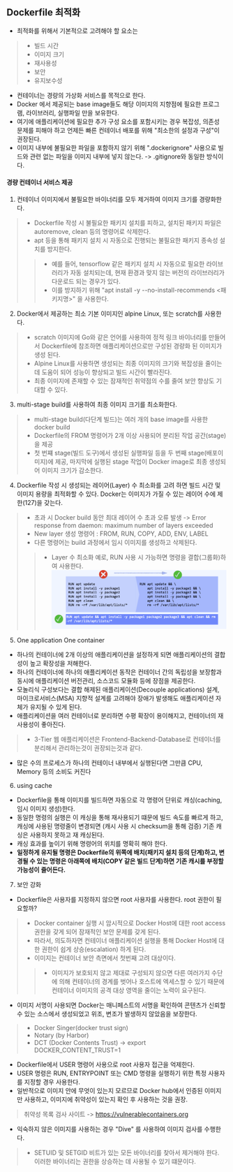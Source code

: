 ## Dockerfile 최적화 
- 최적화를 위해서 기본적으로 고려해야 할 요소는
> - 빌드 시간
> - 이미지 크기
> - 재사용성
> - 보안
> - 유지보수성
- 컨테이너는 경량의 가상화 서비스를 목적으로 한다.  
- Docker 에서 제공되는 base image들도 해당 이미지의 지향점에 필요한 프로그램, 라이브러리, 실행파일 만을 보유한다.  
- 여기에 애플리케이션에 필요한 추가 구성 요소를 포함시키는 경우 복잡성, 의존성 문제를 피해야 하고 언제든 빠른 컨테이너 배포를 위해 "최소한의 설정과 구성"이 권장된다.  
- 이미지 내부에 불필요한 파일을 포함하지 않기 위해 ".dockerignore" 사용으로 빌드와 관련 없는 파일을 이미지 내부에 넣지 않는다. -> .gitignore와 동일한 방식이다.

#### 경량 컨테이너 서비스 제공
1. 컨테이너 이미지에서 불필요한 바이너리를 모두 제거하여 이미지 크기를 경량화한다.
> - Dockerfile 작성 시 불필요한 패키지 설치를 피하고, 설치된 패키지 파일은 autoremove, clean 등의 명령어로 삭제한다.
> - apt 등을 통해 패키지 설치 시 자동으로 진행되는 불필요한 패키지 종속성 설치를 방지한다.
> > - 예를 들어, tensorflow 같은 패키지 설치 시 자동으로 필요한 라이브러리가 자동 설치되는데, 현재 환경과 맞지 않는 버전의 라이브러리가 다운로드 되는 경우가 있다.
> > - 이를 방지하기 위해 "apt install -y --no-install-recommends <패키지명>" 을 사용한다.
2. Docker에서 제공하는 최소 기본 이미지인 alpine Linux, 또는 scratch를 사용한다.
> - scratch 이미지에 Go와 같은 언어를 사용하여 정적 링크 바이너리를 만들어서 Dockerfile에 참조하면 애플리케이션으로만 구성된 경량화 된 이미지가 생성 된다.
> - Alpine Linux를 사용하면 생성되는 최종 이미지의 크기와 복잡성을 줄이는 데 도움이 되어 성능이 향상되고 빌드 시간이 빨라진다.
> - 최종 이미지에 존재할 수 있는 잠재적인 취약점의 수를 줄여 보안 향상도 기대할 수 있다.
3. multi-stage build를 사용하여 최종 이미지 크기를 최소화한다.
> - multi-stage build(다단계 빌드)는 여러 개의 base image를 사용한 docker build
> - Dockerfile의 FROM 명령어가 2개 이상 사용되어 분리된 작업 공간(stage)을 제공
> - 첫 번쨰 stage(빌드 도구)에서 생성된 실행파일 등을 두 번째 stage(배포이미지)에 제공, 마지막에 실행된 stage 작업이 Docker image로 최종 생성되어 이미지 크기가 감소한다.
4. Dockerfile 작성 시 생성되는 레이어(Layer) 수 최소화를 고려 하면 빌드 시간 및 이미지 용량을 최적화할 수 있다. Docker는 이미지가 가질 수 있는 레이어 수에 제한(127)을 갖는다.
> -  초과 시 Docker build 동안 최대 레이어 수 초과 오류 발생 -> Error response from daemon: maximum number of layers exceeded
> - New layer 생성 명령어 : FROM, RUN, COPY, ADD, ENV, LABEL
> - 다른 명령어는 build 과정에서 임시 이미지를 생성하고 삭제된다.
> > - Layer 수 최소화 예로, RUN 사용 시 가능하면 명령을 결합(그룹화)하여 사용한다.  
> > ![layer_limit](../docker_file/img/layer_limit.png)
5. One application One container
- 하나의 컨테이너에 2개 이상의 애플리케이션을 설정하게 되면 애플리케이션의 결합성이 높고 확장성을 저해한다.
- 하나의 컨테이너에 하나의 애플리케이션 동작은 컨테이너 간의 독립성을 보장함과 동시에 애플리케이션 버전관리, 소스코드 모듈화 등에 장점을 제공한다.
- 모놀리식 구성보다는 결합 해제된 애플리케이션(Decouple applications) 설계, 마이크로서비스(MSA) 지향적 설계를 고려해야 장애가 발생해도 애플리케이션 자체가 유지될 수 있게 된다. 
- 애플리케이션을 여러 컨테이너로 분리하면 수평 확장이 용이해지고, 컨테이너의 재사용성이 좋아진다.
> - 3-Tier 웹 애플리케이션은 Frontend-Backend-Database로 컨테이너를 분리해서 관리하는것이 권장되는것과 같다.
- 많은 수의 프로세스가 하나의 컨테이너 내부에서 실행된다면 그만큼 CPU, Memory 등의 소비도 커진다
6. using cache
- Dockerfile을 통해 이미지를 빌드하면 자동으로 각 명령어 단위로 캐싱(caching, 임시 이미지 생성)한다.
- 동일한 명령의 실행은 이 캐싱을 통해 재사용되기 떄문에 빌드 속도를 빠르게 하고, 캐싱에 사용된 명령줄이 변경되면 (캐시 사용 시 checksum을 통해 검증) 기존 캐싱은 사용하지 못하고 재 캐싱된다.
- 캐싱 효과를 높이기 위해 명령어의 위치를 명확히 해야 한다. 
- **일정하게 유지될 명령은 Dockerfile의 위쪽에 배치(패키지 설치 등의 단계)하고, 변경될 수 있는 명령은 아래쪽에 배치(COPY 같은 빌드 단계)하면 기존 캐시를 부정할 가능성이 줄어든다.**
7. 보안 강화
- Dockerfile은 사용자를 지정하지 않으면 root 사용자를 사용한다. root 권한이 필요할까?
> - Docker container 실행 시 암시적으로 Docker Host에 대한 root access 권한을 갖게 되어 잠재적인 보안 문제를 갖게 된다.
> - 따라서, 의도하자면 컨테이너 애플리케이션 실행을 통해 Docker Host에 대한 권한이 쉽게 상승(escalation) 하게 된다.
> - 이미지는 컨테이너 보안 측면에서 첫번째 고려 대상이다. 
> > - 이미지가 보호되지 않고 제대로 구성되지 않으면 다른 여러가지 수단에 의해 컨테이너의 경계를 벗어나 호스트에 엑세스할 수 있기 때문에 컨테이너 이미지의 공격 대상 영역을 줄이는 노력이 요구된다.
- 이미지 서명이 사용되면 Docker는 매니페스트의 서명을 확인하여 콘텐츠가 신뢰할 수 있는 소스에서 생성되었고 위조, 변조가 발생하지 않았음을 보장한다.
> - Docker Singer(docker trust sign)
> - Notary (by Harbor)
> - DCT (Docker Contents Trust) -> export DOCKER_CONTENT_TRUST=1 
- Dockerfile에서 USER 명령어 사용으로 root 사용자 접근을 억제한다.
- USER 명령은 RUN, ENTRYPOINT 또는 CMD 명령을 실행하기 위한 특정 사용자를 지정할 경우 사용한다.
- 일반적으로 이미지 안에 무엇이 있는지 모르므로 Docker hub에서 인증된 이미지만 사용하고, 이미지에 취약성이 있는지 확인 후 사용하는 것을 권장.
> 취약성 목록 검사 사이트 -> https://vulnerablecontainers.org
- 익숙하지 않은 이미지를 사용하는 경우 "Dive" 를 사용하여 이미지 검사를 수행한다.
> - SETUID 및 SETGID 비트가 있는 모든 바이너리를 찾아서 제거해야 한다. 이러한 바이너리는 권한을 상승하는 데 사용될 수 있기 떄문이다.
